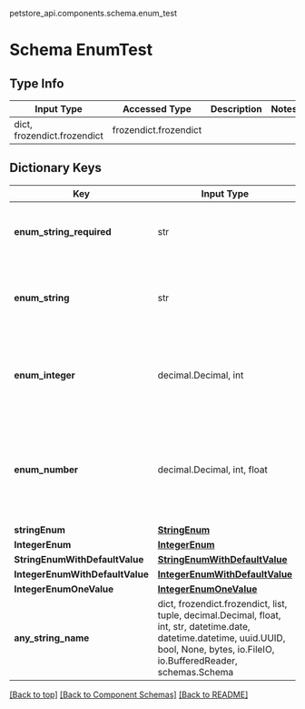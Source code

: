 petstore_api.components.schema.enum_test
# Schema EnumTest

## Type Info
Input Type | Accessed Type | Description | Notes
------------ | ------------- | ------------- | -------------
dict, frozendict.frozendict | frozendict.frozendict |  |

## Dictionary Keys
Key | Input Type | Accessed Type | Description | Notes
------------ | ------------- | ------------- | ------------- | -------------
**enum_string_required** | str | str |  | must be one of ["UPPER", "lower", ""]
**enum_string** | str | str |  | [optional] must be one of ["UPPER", "lower", ""]
**enum_integer** | decimal.Decimal, int | decimal.Decimal |  | [optional] must be one of [1, -1] value must be a 32 bit integer
**enum_number** | decimal.Decimal, int, float | decimal.Decimal |  | [optional] must be one of [1.1, -1.2] value must be a 64 bit float
**stringEnum** | [**StringEnum**](string_enum.md) | [**StringEnum**](string_enum.md) |  | [optional]
**IntegerEnum** | [**IntegerEnum**](integer_enum.md) | [**IntegerEnum**](integer_enum.md) |  | [optional]
**StringEnumWithDefaultValue** | [**StringEnumWithDefaultValue**](string_enum_with_default_value.md) | [**StringEnumWithDefaultValue**](string_enum_with_default_value.md) |  | [optional]
**IntegerEnumWithDefaultValue** | [**IntegerEnumWithDefaultValue**](integer_enum_with_default_value.md) | [**IntegerEnumWithDefaultValue**](integer_enum_with_default_value.md) |  | [optional]
**IntegerEnumOneValue** | [**IntegerEnumOneValue**](integer_enum_one_value.md) | [**IntegerEnumOneValue**](integer_enum_one_value.md) |  | [optional]
**any_string_name** | dict, frozendict.frozendict, list, tuple, decimal.Decimal, float, int, str, datetime.date, datetime.datetime, uuid.UUID, bool, None, bytes, io.FileIO, io.BufferedReader, schemas.Schema | frozendict.frozendict, tuple, decimal.Decimal, str, bytes, BoolClass, NoneClass, FileIO | any string name can be used but the value must be the correct type | [optional]

[[Back to top]](#top) [[Back to Component Schemas]](../../../README.md#Component-Schemas) [[Back to README]](../../../README.md)
